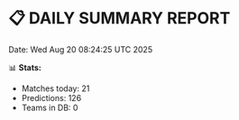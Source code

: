 📋 DAILY SUMMARY REPORT
======================
Date: Wed Aug 20 08:24:25 UTC 2025

📊 **Stats:**
- Matches today: 21
- Predictions: 126
- Teams in DB: 0
